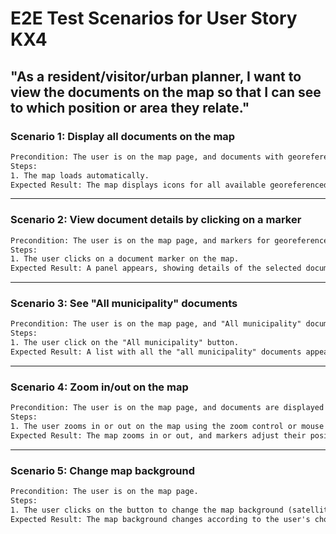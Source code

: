 # E2E Test Scenarios for User Story KX4

## "As a **resident/visitor/urban planner**, I want to view the documents on the map so that I can see to which position or area they relate."

### **Scenario 1**: Display all documents on the map

```txt
Precondition: The user is on the map page, and documents with georeferenced locations exist.
Steps:
1. The map loads automatically.
Expected Result: The map displays icons for all available georeferenced documents.
```

---

### **Scenario 2**: View document details by clicking on a marker

```txt
Precondition: The user is on the map page, and markers for georeferenced documents are displayed.
Steps:
1. The user clicks on a document marker on the map.
Expected Result: A panel appears, showing details of the selected document, including its title, description, and other attributes.
```

---

### **Scenario 3**: See "All municipality" documents

```txt
Precondition: The user is on the map page, and "All municipality" documents exist.
Steps:
1. The user click on the "All municipality" button.
Expected Result: A list with all the "all municipality" documents appears.
```

---

### **Scenario 4**: Zoom in/out on the map

```txt
Precondition: The user is on the map page, and documents are displayed on the map.
Steps:
1. The user zooms in or out on the map using the zoom control or mouse wheel.
Expected Result: The map zooms in or out, and markers adjust their positions and clustering dynamically.
```

---

### **Scenario 5**: Change map background

```txt
Precondition: The user is on the map page.
Steps:
1. The user clicks on the button to change the map background (satellite, plan...).
Expected Result: The map background changes according to the user's choice.
```
